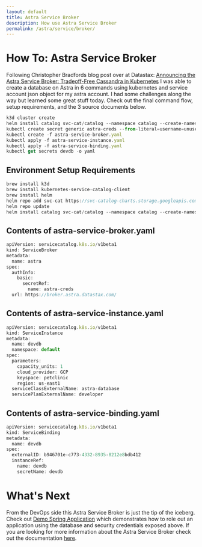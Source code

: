 ```yaml
---
layout: default
title: Astra Service Broker
description: How use Astra Service Broker
permalink: /astra/service/broker/
---
```


# How To: Astra Service Broker

Following Christopher Bradfords blog post over at Datastax: [Announcing the Astra Service Broker: Tradeoff-Free Cassandra in Kubernetes](https://www.datastax.com/blog/2020/11/announcing-astra-service-broker-tradeoff-free-cassandra-kubernetes) I was able to create a database on Astra in 6 commands using kubernetes and service account json object for my astra account. I had some challenges along the way but learned some great stuff today.  Check out the final command flow, setup requirements, and the 3 source documents below.

```js
k3d cluster create
helm install catalog svc-cat/catalog --namespace catalog --create-namespace
kubectl create secret generic astra-creds --from-literal=username=unused --from-literal=password=`echo '[Astra Service Account Credential JSON]'| base64`
kubectl create -f astra-service-broker.yaml
kubectl apply -f astra-service-instance.yaml
kubectl apply -f astra-service-binding.yaml
kubectl get secrets devdb -o yaml
```

## Environment Setup Requirements
```js
brew install k3d
brew install kubernetes-service-catalog-client
brew install helm
helm repo add svc-cat https://svc-catalog-charts.storage.googleapis.com
helm repo update
helm install catalog svc-cat/catalog --namespace catalog --create-namespace
```

## Contents of astra-service-broker.yaml

```js
apiVersion: servicecatalog.k8s.io/v1beta1
kind: ServiceBroker
metadata:
  name: astra
spec:
  authInfo:
    basic:
      secretRef:
        name: astra-creds
  url: https://broker.astra.datastax.com/
```

## Contents of astra-service-instance.yaml

```js
apiVersion: servicecatalog.k8s.io/v1beta1
kind: ServiceInstance
metadata:
  name: devdb
  namespace: default
spec:
  parameters:
    capacity_units: 1
    cloud_provider: GCP
    keyspace: petclinic
    region: us-east1
  serviceClassExternalName: astra-database
  servicePlanExternalName: developer
```

## Contents of astra-service-binding.yaml

```js
apiVersion: servicecatalog.k8s.io/v1beta1
kind: ServiceBinding
metadata:
  name: devdb
spec:
  externalID: b946701e-c773-4332-8935-8212e8bdb412
  instanceRef:
    name: devdb
    secretName: devdb
```

# What's Next

From the DevOps side this Astra Service Broker is just the tip of the iceberg.  Check out [Demo Spring Application](https://github.com/spring-petclinic/spring-petclinic-reactive/) which demonstrates how to role out an application using the database and security credentials exposed above.   If you are looking for more information about the Astra Service Broker check out the documentation [here](https://docs.astra.datastax.com/docs/astra-service-broker).